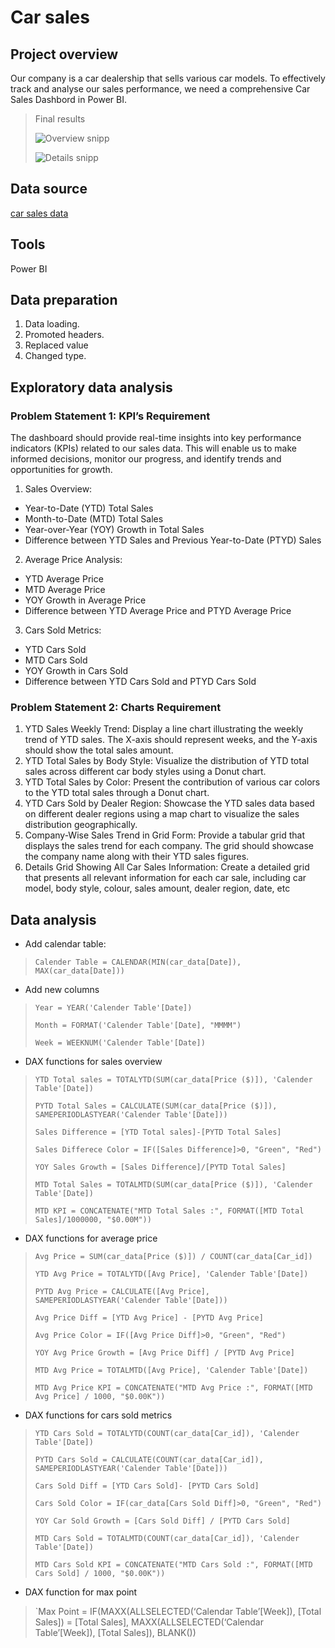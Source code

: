 # **Car sales**
## Project overview
Our company is a car dealership that sells various car models. To effectively track and analyse our sales performance, we need a comprehensive Car Sales Dashbord in Power BI.
> Final results
>
> ![Overview snipp](https://github.com/orinta2000/Car-Sales-Power-BI-/assets/126684496/d30569c2-f571-4f0e-b543-d202ee6f8081)
>
> ![Details snipp](https://github.com/orinta2000/Car-Sales-Power-BI-/assets/126684496/933643db-968c-4c0d-b610-0a6de33d2468)


## Data source
[car sales data](https://drive.google.com/drive/folders/1h6RQTGkoMOqovVUh9qf_nX5bI1_Meg8w)
## Tools
Power BI
## Data preparation 
1. Data loading.
2. Promoted headers.
3. Replaced value
4. Changed type.
## Exploratory data analysis
### Problem Statement 1: KPI’s Requirement
The dashboard should provide real-time insights into key performance indicators (KPIs) related to our sales data. This will enable us to make informed decisions, monitor our progress, and identify trends and opportunities for growth.
1.	Sales Overview:
-	Year-to-Date (YTD) Total Sales
-	Month-to-Date (MTD) Total Sales
-	Year-over-Year (YOY) Growth in Total Sales
-	Difference between YTD Sales and Previous Year-to-Date (PTYD) Sales
2.	Average Price Analysis:
-	YTD Average Price
-	MTD Average Price
-	YOY Growth in Average Price
-	Difference between YTD Average Price and PTYD Average Price
3.	Cars Sold Metrics:
-	YTD Cars Sold
-	MTD Cars Sold
-	YOY Growth in Cars Sold
-	Difference between YTD Cars Sold and PTYD Cars Sold
### Problem Statement 2: Charts Requirement

1.	YTD Sales Weekly Trend: Display a line chart illustrating the weekly trend of YTD sales. The X-axis should represent weeks, and the Y-axis should show the total sales amount.
2.	YTD Total Sales by Body Style: Visualize the distribution of YTD total sales across different car body styles using a Donut chart.
3.	YTD Total Sales by Color: Present the contribution of various car colors to the YTD total sales through a Donut chart.
4.	YTD Cars Sold by Dealer Region: Showcase the YTD sales data based on different dealer regions using a map chart to visualize the sales distribution geographically.
5.	Company-Wise Sales Trend in Grid Form: Provide a tabular grid that displays the sales trend for each company. The grid should showcase the company name along with their YTD sales figures.
6.	Details Grid Showing All Car Sales Information: Create a detailed grid that presents all relevant information for each car sale, including car model, body style, colour, sales amount, dealer region, date, etc
## Data analysis
- Add calendar table:
> `Calender Table = CALENDAR(MIN(car_data[Date]), MAX(car_data[Date]))`
- Add new columns
> `Year = YEAR('Calender Table'[Date])`
> 
> `Month = FORMAT('Calender Table'[Date], "MMMM")`
> 
> `Week = WEEKNUM('Calender Table'[Date])`
- DAX functions for sales overview
 > `YTD Total sales = TOTALYTD(SUM(car_data[Price ($)]), 'Calender Table'[Date])`
 >
 > `PYTD Total Sales = CALCULATE(SUM(car_data[Price ($)]), SAMEPERIODLASTYEAR('Calender Table'[Date]))`
 >
 > `Sales Difference = [YTD Total sales]-[PYTD Total Sales]`
 >
 > `Sales Differece Color = IF([Sales Difference]>0, "Green", "Red")`
 >
 > `YOY Sales Growth = [Sales Difference]/[PYTD Total Sales]`
 >
 > `MTD Total Sales = TOTALMTD(SUM(car_data[Price ($)]), 'Calender Table'[Date])`
 >
 > `MTD KPI = CONCATENATE("MTD Total Sales :", FORMAT([MTD Total Sales]/1000000, "$0.00M"))`

 - DAX functions for average price
  >
  > `Avg Price = SUM(car_data[Price ($)]) / COUNT(car_data[Car_id])`
  > 
  > `YTD Avg Price = TOTALYTD([Avg Price], 'Calender Table'[Date])`
  >
  > `PYTD Avg Price = CALCULATE([Avg Price], SAMEPERIODLASTYEAR('Calender Table'[Date]))`
  >
  > `Avg Price Diff = [YTD Avg Price] - [PYTD Avg Price]`
  >
  > `Avg Price Color = IF([Avg Price Diff]>0, "Green", "Red")`
  >
  > `YOY Avg Price Growth = [Avg Price Diff] / [PYTD Avg Price]`
  >
  > `MTD Avg Price = TOTALMTD([Avg Price], 'Calender Table'[Date])`
  >
  > `MTD Avg Price KPI = CONCATENATE("MTD Avg Price :", FORMAT([MTD Avg Price] / 1000, "$0.00K"))`
  >
 - DAX functions for cars sold metrics
 > `YTD Cars Sold = TOTALYTD(COUNT(car_data[Car_id]), 'Calender Table'[Date])`
 >
 > `PYTD Cars Sold = CALCULATE(COUNT(car_data[Car_id]), SAMEPERIODLASTYEAR('Calender Table'[Date]))`
 >
 > `Cars Sold Diff = [YTD Cars Sold]- [PYTD Cars Sold]`
 >
 > `Cars Sold Color = IF(car_data[Cars Sold Diff]>0, "Green", "Red")`
 >
 > `YOY Car Sold Growth = [Cars Sold Diff] / [PYTD Cars Sold]`
 >
 > `MTD Cars Sold = TOTALMTD(COUNT(car_data[Car_id]), 'Calender Table'[Date])`
 >
 > `MTD Cars Sold KPI = CONCATENATE("MTD Cars Sold :", FORMAT([MTD Cars Sold] / 1000, "$0.00K"))`
 - DAX function for max point 
 > `Max Point  = IF(MAXX(ALLSELECTED(‘Calendar Table’[Week]), [Total Sales]) = [Total Sales], MAXX(ALLSELECTED(‘Calendar Table’[Week]), [Total Sales]), BLANK())
